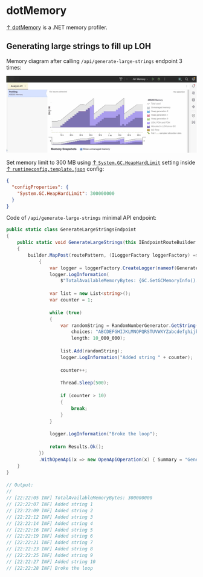 # dotMemory

[↑ dotMemory](https://www.jetbrains.com/dotmemory) is a .NET memory profiler.

## Generating large strings to fill up LOH

Memory diagram after calling `/api/generate-large-strings` endpoint 3 times:

<img src="images/dotmemory-large-strings.jpg" alt="Memory diagram" />

Set memory limit to 300 MB using [↑ `System.GC.HeapHardLimit`](https://learn.microsoft.com/en-us/dotnet/core/runtime-config/garbage-collector#heap-limit) setting inside [↑ `runtimeconfig.template.json`](https://learn.microsoft.com/en-us/dotnet/core/runtime-config/#runtimeconfigjson) config:

```json
{
  "configProperties": {
    "System.GC.HeapHardLimit": 300000000
  }
}
```

Code of `/api/generate-large-strings` minimal API endpoint:

```csharp
public static class GenerateLargeStringsEndpoint
{
    public static void GenerateLargeStrings(this IEndpointRouteBuilder builder, string routePattern)
    {
        builder.MapPost(routePattern, (ILoggerFactory loggerFactory) =>
            {
                var logger = loggerFactory.CreateLogger(nameof(GenerateLargeStringsEndpoint));
                logger.LogInformation(
                    $"TotalAvailableMemoryBytes: {GC.GetGCMemoryInfo().TotalAvailableMemoryBytes}");

                var list = new List<string>();
                var counter = 1;

                while (true)
                {
                    var randomString = RandomNumberGenerator.GetString(
                        choices: "ABCDEFGHIJKLMNOPQRSTUVWXYZabcdefghijklmnopqrstuvwxyz0123456789",
                        length: 10_000_000);

                    list.Add(randomString);
                    logger.LogInformation("Added string " + counter);

                    counter++;

                    Thread.Sleep(500);

                    if (counter > 10)
                    {
                        break;
                    }
                }

                logger.LogInformation("Broke the loop");

                return Results.Ok();
            })
            .WithOpenApi(x => new OpenApiOperation(x) { Summary = "Generate large strings" });
    }
}

// Output:
// 
// [22:22:05 INF] TotalAvailableMemoryBytes: 300000000
// [22:22:07 INF] Added string 1
// [22:22:09 INF] Added string 2
// [22:22:12 INF] Added string 3
// [22:22:14 INF] Added string 4
// [22:22:16 INF] Added string 5
// [22:22:19 INF] Added string 6
// [22:22:21 INF] Added string 7
// [22:22:23 INF] Added string 8
// [22:22:25 INF] Added string 9
// [22:22:27 INF] Added string 10
// [22:22:28 INF] Broke the loop
```
